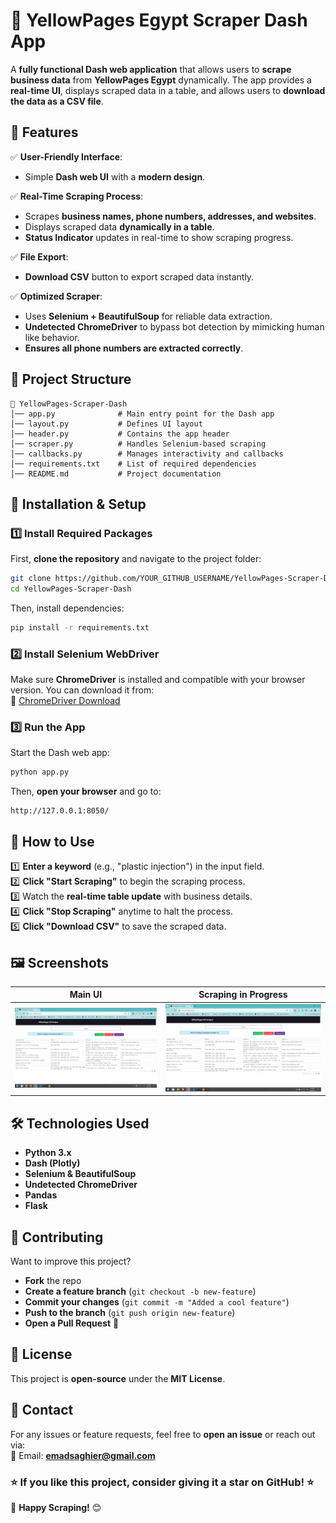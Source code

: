 # 📌 YellowPages Egypt Scraper Dash App
A **fully functional Dash web application** that allows users to **scrape business data** from **YellowPages Egypt** dynamically. The app provides a **real-time UI**, displays scraped data in a table, and allows users to **download the data as a CSV file**.

## 🚀 Features
✅ **User-Friendly Interface**:  
- Simple **Dash web UI** with a **modern design**.  
 

✅ **Real-Time Scraping Process**:  
- Scrapes **business names, phone numbers, addresses, and websites**.  
- Displays scraped data **dynamically in a table**.  
- **Status Indicator** updates in real-time to show scraping progress.  

✅ **File Export**:  
- **Download CSV** button to export scraped data instantly.  

✅ **Optimized Scraper**:  
- Uses **Selenium + BeautifulSoup** for reliable data extraction.  
- **Undetected ChromeDriver** to bypass bot detection by mimicking human like behavior.  
- **Ensures all phone numbers are extracted correctly**.  

## 📂 Project Structure
```
📁 YellowPages-Scraper-Dash
│── app.py              # Main entry point for the Dash app
│── layout.py           # Defines UI layout
│── header.py           # Contains the app header
│── scraper.py          # Handles Selenium-based scraping
│── callbacks.py        # Manages interactivity and callbacks
│── requirements.txt    # List of required dependencies
│── README.md           # Project documentation
```

## 🔧 Installation & Setup
### 1️⃣ Install Required Packages
First, **clone the repository** and navigate to the project folder:
```sh
git clone https://github.com/YOUR_GITHUB_USERNAME/YellowPages-Scraper-Dash.git
cd YellowPages-Scraper-Dash
```
Then, install dependencies:
```sh
pip install -r requirements.txt
```

### 2️⃣ Install Selenium WebDriver
Make sure **ChromeDriver** is installed and compatible with your browser version. You can download it from:  
🔗 [ChromeDriver Download](https://sites.google.com/chromium.org/driver/)

### 3️⃣ Run the App
Start the Dash web app:
```sh
python app.py
```
Then, **open your browser** and go to:
```
http://127.0.0.1:8050/
```

## 📝 How to Use
1️⃣ **Enter a keyword** (e.g., "plastic injection") in the input field.  
2️⃣ **Click "Start Scraping"** to begin the scraping process.  
3️⃣ Watch the **real-time table update** with business details.  
4️⃣ **Click "Stop Scraping"** anytime to halt the process.  
5️⃣ **Click "Download CSV"** to save the scraped data.

## 🖼️ Screenshots
| **Main UI** | **Scraping in Progress** |
|------------|--------------------|
| ![UI](screenshot1.png) | ![Scraping](screenshot1.png) |

## 🛠️ Technologies Used
- **Python 3.x**
- **Dash (Plotly)**
- **Selenium & BeautifulSoup**
- **Undetected ChromeDriver**
- **Pandas**
- **Flask**

## 🤝 Contributing
Want to improve this project?  
- **Fork** the repo  
- **Create a feature branch** (`git checkout -b new-feature`)  
- **Commit your changes** (`git commit -m "Added a cool feature"`)  
- **Push to the branch** (`git push origin new-feature`)  
- **Open a Pull Request** 🎉  

## 📜 License
This project is **open-source** under the **MIT License**.

## 💬 Contact
For any issues or feature requests, feel free to **open an issue** or reach out via:  
📧 Email: **emadsaghier@gmail.com**  
  

### ⭐ If you like this project, consider giving it a star on GitHub! ⭐  

🚀 **Happy Scraping!** 😊
